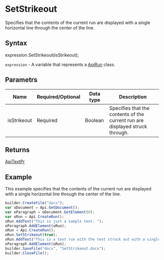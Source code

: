# SetStrikeout

Specifies that the contents of the current run are displayed with a single horizontal line through the center of the line.

## Syntax

expression.SetStrikeout(isStrikeout);

`expression` - A variable that represents a [ApiRun](../ApiRun.md) class.

## Parametrs

| **Name** | **Required/Optional** | **Data type** | **Description** |
| ------------- | ------------- | ------------- | ------------- |
| isStrikeout | Required | Boolean | Specifies that the contents of the current run are displayed struck through. |

## Returns

[ApiTextPr](../../ApiTextPr/ApiTextPr.md)

## Example

This example specifies that the contents of the current run are displayed with a single horizontal line through the center of the line.

```javascript
builder.CreateFile("docx");
var oDocument = Api.GetDocument();
var oParagraph = oDocument.GetElement(0);
var oRun = Api.CreateRun();
oRun.AddText("This is just a sample text. ");
oParagraph.AddElement(oRun);
oRun = Api.CreateRun();
oRun.SetStrikeout(true);
oRun.AddText("This is a text run with the text struck out with a single line.");
oParagraph.AddElement(oRun);
builder.SaveFile("docx", "SetStrikeout.docx");
builder.CloseFile();
```